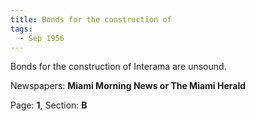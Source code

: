 ```yaml
---  
title: Bonds for the construction of  
tags:  
  - Sep 1956  
---  
```

  
Bonds for the construction of Interama are unsound.  
  
Newspapers: **Miami Morning News or The Miami Herald**  
  
Page: **1**, Section: **B** 
